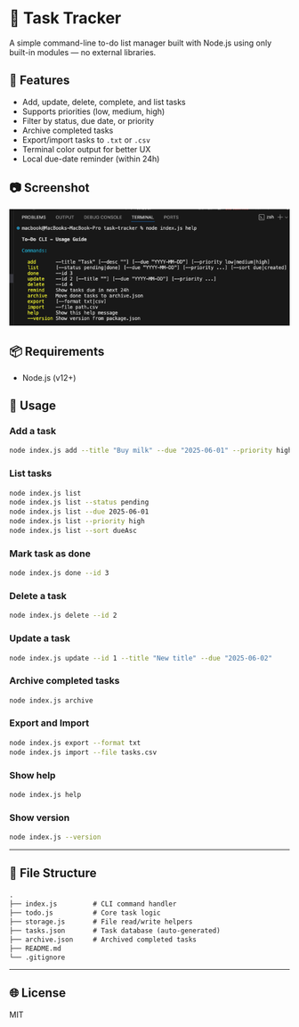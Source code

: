 # 📝 Task Tracker

A simple command-line to-do list manager built with Node.js using only built-in modules — no external libraries.

## 🚀 Features

- Add, update, delete, complete, and list tasks
- Supports priorities (low, medium, high)
- Filter by status, due date, or priority
- Archive completed tasks
- Export/import tasks to `.txt` or `.csv`
- Terminal color output for better UX
- Local due-date reminder (within 24h)

## 📷 Screenshot

![Task Tracker Screenshot](screenshot.png)

## 📦 Requirements

- Node.js (v12+)

## 📄 Usage

### Add a task

```bash
node index.js add --title "Buy milk" --due "2025-06-01" --priority high
````

### List tasks

```bash
node index.js list
node index.js list --status pending
node index.js list --due 2025-06-01
node index.js list --priority high
node index.js list --sort dueAsc
```

### Mark task as done

```bash
node index.js done --id 3
```

### Delete a task

```bash
node index.js delete --id 2
```

### Update a task

```bash
node index.js update --id 1 --title "New title" --due "2025-06-02"
```

### Archive completed tasks

```bash
node index.js archive
```

### Export and Import

```bash
node index.js export --format txt
node index.js import --file tasks.csv
```

### Show help

```bash
node index.js help
```

### Show version

```bash
node index.js --version
```

---

## 📁 File Structure

```
.
├── index.js         # CLI command handler
├── todo.js          # Core task logic
├── storage.js       # File read/write helpers
├── tasks.json       # Task database (auto-generated)
├── archive.json     # Archived completed tasks
├── README.md
└── .gitignore
```

---

## 🌐 License

MIT
